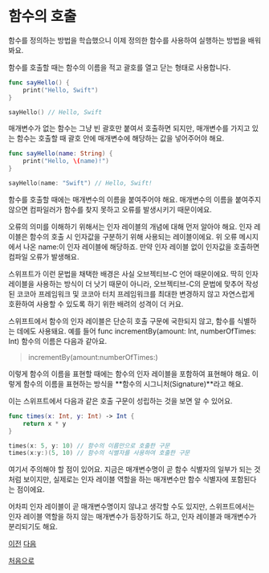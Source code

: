 # 함수의 호출

함수를 정의하는 방법을 학습했으니 이제 정의한 함수를 사용하여 실행하는 방법을 배워봐요.

함수를 호출할 때는 함수의 이름을 적고 괄호를 열고 닫는 형태로 사용합니다.

```swift
func sayHello() {
    print("Hello, Swift")
}

sayHello() // Hello, Swift
```

매개변수가 없는 함수는 그냥 빈 괄호만 붙여서 호출하면 되지만, 매개변수를 가지고 있는 함수는 호출할 때 괄호 안에 매개변수에 해당하는 값을 넣어주어야 해요.

```swift
func sayHello(name: String) {
    print("Hello, \(name)!")
}

sayHello(name: "Swift") // Hello, Swift!
```

함수를 호출할 때에는 매개변수의 이름을 붙여주어야 해요. 매개변수의 이름을 붙여주지 않으면 컴파일러가 함수를 찾지 못하고 오류를 발생시키기 때문이에요.

오류의 의미를 이해하기 위해서는 인자 레이블의 개념에 대해 먼저 알아야 해요. 인자 레이블은 함수의 호출 시 인자값을 구분하기 위해 사용되는 레이블이에요. 위 오류 메시지에서 나온 name:이 인자 레이블에 해당하죠. 만약 인자 레이블 없이 인자값을 호출하면 컴파일 오류가 발생해요.

스위프트가 이런 문법을 채택한 배경은 사실 오브젝티브-C 언어 때문이에요. 딱히 인자 레이블을 사용하는 방식이 더 낫기 때문이 아니라, 오브젝티브-C의 문법에 맞추어 작성된 코코아 프레임워크 및 코코아 터치 프레임워크를 최대한 변경하지 않고 자연스럽게 호환하여 사용할 수 있도록 하기 위한 배려의 성격이 더 커요.

스위프트에서 함수의 인자 레이블은 단순히 호출 구문에 국한되지 않고, 함수를 식별하는 데에도 사용돼요. 예를 들어 func incrementBy(amount: Int, numberOfTimes: Int) 함수의 이름은 다음과 같아요.

> incrementBy(amount:numberOfTimes:)

이렇게 함수의 이름을 표현할 때에는 함수의 인자 레이블을 포함하여 표현해야 해요. 이렇게 함수의 이름을 표현하는 방식을 **함수의 시그니처(Signature)**라고 해요.

이는 스위프트에서 다음과 같은 호출 구문이 성립하는 것을 보면 알 수 있어요.

```swift
func times(x: Int, y: Int) -> Int {
    return x * y
}

times(x: 5, y: 10) // 함수의 이름만으로 호출한 구문
times(x:y:)(5, 10) // 함수의 식별자를 사용하여 호출한 구문
```

여기서 주의해야 할 점이 있어요. 지금은 매개변수명이 곧 함수 식별자의 일부가 되는 것처럼 보이지만, 실제로는 인자 레이블 역할을 하는 매개변수만 함수 식별자에 포함된다는 점이에요.

어차피 인자 레이블이 곧 매개변수명이지 않냐고 생각할 수도 있지만, 스위프트에서는 인자 레이블 역할을 하지 않는 매개변수가 등장하기도 하고, 인자 레이블과 매개변수가 분리되기도 해요.

[이전](https://github.com/MojitoBar/iOS-DeepDive/blob/main/%EA%BC%BC%EA%BC%BC%ED%95%9C_%EC%9E%AC%EC%9D%80%EC%94%A8%EC%9D%98_Swift_%EB%AC%B8%EB%B2%95%ED%8E%B8/7.1.1md)
[다음](https://github.com/MojitoBar/iOS-DeepDive/blob/main/%EA%BC%BC%EA%BC%BC%ED%95%9C_%EC%9E%AC%EC%9D%80%EC%94%A8%EC%9D%98_Swift_%EB%AC%B8%EB%B2%95%ED%8E%B8/7.1.3.md)

[처음으로](https://github.com/MojitoBar/iOS-DeepDive/blob/main/%EA%BC%BC%EA%BC%BC%ED%95%9C_%EC%9E%AC%EC%9D%80%EC%94%A8%EC%9D%98_Swift_%EB%AC%B8%EB%B2%95%ED%8E%B8/README.md)
